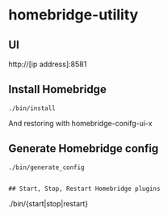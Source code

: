 # homebridge-utility

## UI

http://[ip address]:8581

## Install Homebridge

```
./bin/install
```

And restoring with homebridge-conifg-ui-x

## Generate Homebridge config

```
./bin/generate_config


## Start, Stop, Restart Homebridge plugins

```
./bin/{start|stop|restart}
```
